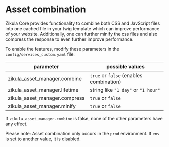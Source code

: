 # Asset combination

Zikula Core provides functionality to combine both CSS and JavScript files into one cached file in your twig template
which can improve performance of your website. Additionally, one can further minify the css files and also compress the
response to even further improve performance.

To enable the features, modify these parameters in the `config/services_custom.yaml` file:

| parameter                     | possible values
| ----------------------------- | --------------------------------
| zikula_asset_manager.combine  | `true` or `false` (enables combination)
| zikula_asset_manager.lifetime | string like `"1 day"` or `"1 hour"`
| zikula_asset_manager.compress | `true` or `false`
| zikula_asset_manager.minify   | `true` or `false`

If `zikula_asset_manager.combine` is false, none of the other parameters have any effect.

Please note: Asset combination only occurs in the `prod` environment. If `env` is set to another value, it is disabled.
